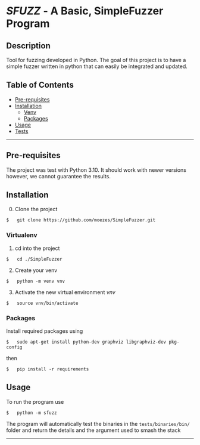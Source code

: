 # _SFUZZ_ - A Basic, SimpleFuzzer Program


## Description

Tool for fuzzing developed in Python.
The goal of this project is to have a simple fuzzer written in python that can easily be integrated and updated.

## Table of Contents

- [Pre-requisites](#Pre-requisites)
- [Installation](#installation)
    - [Venv](#virtualenv)
    - [Packages](#packages)
- [Usage](#usage)
- [Tests](#Tests)

---

## Pre-requisites

The project was test with Python 3.10. It should work with newer versions however, we cannot guarantee the results.

## Installation
0. Clone the project
```
$   git clone https://github.com/moezes/SimpleFuzzer.git
```

### Virtualenv
1. cd into the project

```
$   cd ./SimpleFuzzer
```
2. Create your venv
```
$   python -m venv vnv
```
3. Activate the new virtual environment _vnv_
```
$   source vnv/bin/activate
```

### Packages

Install required packages using
```
$   sudo apt-get install python-dev graphviz libgraphviz-dev pkg-config
```
then 
```
$   pip install -r requirements
```

## Usage

To run the program use
```
$   python -m sfuzz
```
The program will automatically test the binaries in the `tests/binaries/bin/` folder and return the details and the argument used to smash the stack

---

